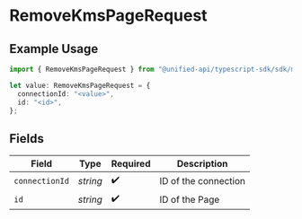 # RemoveKmsPageRequest

## Example Usage

```typescript
import { RemoveKmsPageRequest } from "@unified-api/typescript-sdk/sdk/models/operations";

let value: RemoveKmsPageRequest = {
  connectionId: "<value>",
  id: "<id>",
};
```

## Fields

| Field                | Type                 | Required             | Description          |
| -------------------- | -------------------- | -------------------- | -------------------- |
| `connectionId`       | *string*             | :heavy_check_mark:   | ID of the connection |
| `id`                 | *string*             | :heavy_check_mark:   | ID of the Page       |